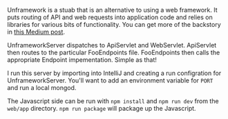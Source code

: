 Unframework is a stuab that is an alternative to using a web framework. It puts routing of API and web requests into application code and relies on libraries for various bits of functionality. You can get more of the backstory in [this Medium post](https://medium.com/@krave/controversial-coding-opinions-part-i-web-frameworks-are-evil-1f203d173594#.toq5kbtxh).

UnframeworkServer dispatches to ApiServlet and WebServlet.
ApiServlet then routes to the particular FooEndpoints file.
FooEndpoints then calls the appropriate Endpoint impementation.
Simple as that!

I run this server by importing into IntelliJ and creating a run configration for UnframeworkServer. You'll want to add an environment variable for `PORT` and run a local mongod.

The Javascript side can be run with `npm install` and `npm run dev` from the `web/app` directory. `npm run package` will package up the Javascript.
